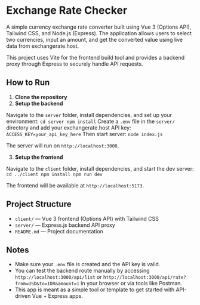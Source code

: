 # Exchange Rate Checker

A simple currency exchange rate converter built using Vue 3 (Options API), Tailwind CSS, and Node.js (Express). The application allows users to select two currencies, input an amount, and get the converted value using live data from exchangerate.host.

This project uses Vite for the frontend build tool and provides a backend proxy through Express to securely handle API requests.

## How to Run

1. **Clone the repository**
2. **Setup the backend**

Navigate to the `server` folder, install dependencies, and set up your environment: 
`cd server npm install`
Create a `.env` file in the `server/` directory and add your exchangerate.host API key:
`ACCESS_KEY=your_api_key_here`
Then start server:
`node index.js`

The server will run on `http://localhost:3000`.

3. **Setup the frontend**

Navigate to the `client` folder, install dependencies, and start the dev server:
`cd ../client npm install npm run dev`

The frontend will be available at `http://localhost:5173`.

## Project Structure

- `client/` — Vue 3 frontend (Options API) with Tailwind CSS
- `server/` — Express.js backend API proxy
- `README.md` — Project documentation

## Notes

- Make sure your `.env` file is created and the API key is valid.
- You can test the backend route manually by accessing `http://localhost:3000/api/list` or `http://localhost:3000/api/rate?from=USD&to=IDR&amount=1` in your browser or via tools like Postman.
- This app is meant as a simple tool or template to get started with API-driven Vue + Express apps.




